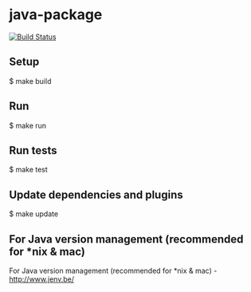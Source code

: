 # java-package

[![Build Status](https://jitpack.io/v/Vyacheslav-Lapin/java-package.svg)](https://jitpack.io/#Vyacheslav-Lapin/java-package)

## Setup
$ make build

## Run
$ make run

## Run tests
$ make test

## Update dependencies and plugins
$ make update

## For Java version management (recommended for *nix & mac)
For Java version management (recommended for *nix & mac) - http://www.jenv.be/
